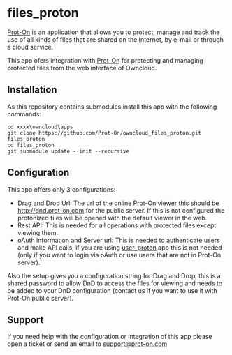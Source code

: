 files_proton
=====================


[Prot-On](http://Prot-On.com) is an application that allows you to protect, manage and track the use of all kinds of files that are shared on the Internet, by e-mail or through a cloud service.



This app ofers integration with [Prot-On](http://Prot-On.com) for protecting and managing protected files from the web interface of Owncloud.


## Installation


As this repository contains submodules install this app with the following commands:

```
cd xxxx\owncloud\apps
git clone https://github.com/Prot-On/owncloud_files_proton.git files_proton
cd files_proton
git submodule update --init --recursive
```

## Configuration

This app offers only 3 configurations:

* Drag and Drop Url: The url of the online Prot-On viewer this should be http://dnd.prot-on.com for the public server. If this is not configured the protonized files will be opened with the default viewer in the web.
* Rest API: This is needed for all operations with protected files except viewing them.
* oAuth information and Server url: This is needed to authenticate users and make API calls, if you are using [user_proton](https://github.com/Prot-On/owncloud_user_proton) app this is not needed (only if you want to login via oAuth or use users that are not in Prot-On server).
 
Also the setup gives you a configuration string for Drag and Drop, this is a shared password to allow DnD to access the files for viewing and needs to be added to your DnD configuration (contact us if you want to use it with Prot-On public server).


## Support


If you need help with the configuration or integration of this app please open a ticket or send an email to support@prot-on.com

